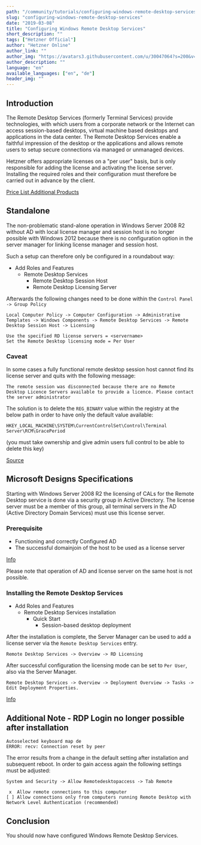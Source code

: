 ```yaml
---
path: "/community/tutorials/configuring-windows-remote-desktop-services"
slug: "configuring-windows-remote-desktop-services"
date: "2019-03-08"
title: "Configuring Windows Remote Desktop Services"
short_description: ""
tags: ["Hetzner Official"]
author: "Hetzner Online"
author_link: ""
author_img: "https://avatars3.githubusercontent.com/u/30047064?s=200&v=4"
author_description: ""
language: "en"
available_languages: ["en", "de"]
header_img: ""
---
```



## Introduction

The Remote Desktop Services (formerly Terminal Services) provide technologies, with which users from a corporate network or the Internet can access session-based desktops, virtual machine based desktops and applications in the data center. The Remote Desktop Services enable a faithful impression of the desktop or the applications and allows remote users to setup secure connections via managed or unmanaged devices.

Hetzner offers appropriate licenses on a "per user" basis, but is only responsible for adding the license and activating the license server. Installing the required roles and their configuration must therefore be carried out in advance by the client. 

[Price List Additional Products](https://wiki.hetzner.de/index.php/Preisliste_Zusatzprodukte#Sonstiges)

## Standalone

The non-problematic stand-alone operation in Windows Server 2008 R2 without AD with local license manager and session host is no longer possible with Windows 2012 because there is no configuration option in the server manager for linking license manager and session host.

Such a setup can therefore only be configured in a roundabout way: 

* Add Roles and Features
  * Remote Desktop Services
    * Remote Desktop Session Host
    * Remote Desktop Licensing Server 

Afterwards the following changes need to be done within the `Control Panel -> Group Policy`

```
Local Computer Policy -> Computer Configuration -> Administrative Templates -> Windows Components -> Remote Desktop Services -> Remote Desktop Session Host -> Licensing
```

```
Use the specified RD license servers = <servername>
Set the Remote Desktop licensing mode = Per User
```

### Caveat

In some cases a fully functional remote desktop session host cannot find its license server and quits with the following message: 

```
The remote session was disconnected because there are no Remote Desktop Licence Servers available to provide a licence. Please contact the server administrator
``` 

The solution is to delete the `REG_BINARY` value within the registry at the below path in order to have only the default value available: 

`HKEY_LOCAL_MACHINE\SYSTEM\CurrentControlSet\Control\Terminal Server\RCM\GracePeriod`

(you must take ownership and give admin users full control to be able to delete this key)

[Source](http://www.360ict.nl/blog/no-remote-desktop-licence-server-availible-on-rd-session-host-server-2012/)

## Microsoft Designs Specifications

Starting with Windows Server 2008 R2 the licensing of CALs for the Remote Desktop service is done via a security group in Active Directory. The license server must be a member of this group, all terminal servers in the AD (Active Directory Domain Services) must use this license server. 

### Prerequisite

* Functioning and correctly Configured AD 
* The successful domainjoin of the host to be used as a license server 

[Info](http://technet.microsoft.com/en-us/library/dn283324.aspx)

Please note that operation of AD and license server on the same host is not possible. 

### Installing the Remote Desktop Services

* Add Roles and Features
  * Remote Desktop Services installation
    * Quick Start
      * Session-based desktop deployment 

After the installation is complete, the Server Manager can be used to add a license server via the `Remote Desktop Services` entry. 

`Remote Desktop Services -> Overview -> RD Licensing`

After successful configuration the licensing mode can be set to `Per User`, also via the Server Manager. 

`Remote Desktop Services -> Overview -> Deployment Overview -> Tasks -> Edit Deployment Properties.`

[Info](http://www.microsoft.com/en-us/download/confirmation.aspx?id=29006)

## Additional Note - RDP Login no longer possible after installation

```
Autoselected keyboard map de
ERROR: recv: Connection reset by peer
```

The error results from a change in the default setting after installation and subsequent reboot. In order to gain access again the following settings must be adjusted: 

`System and Security -> Allow Remotedesktopaccess -> Tab Remote`

```
 x  Allow remote connections to this computer
[ ] Allow connections only from computers running Remote Desktop with Network Level Authentication (recommended)
```

## Conclusion
You should now have configured Windows Remote Desktop Services.
